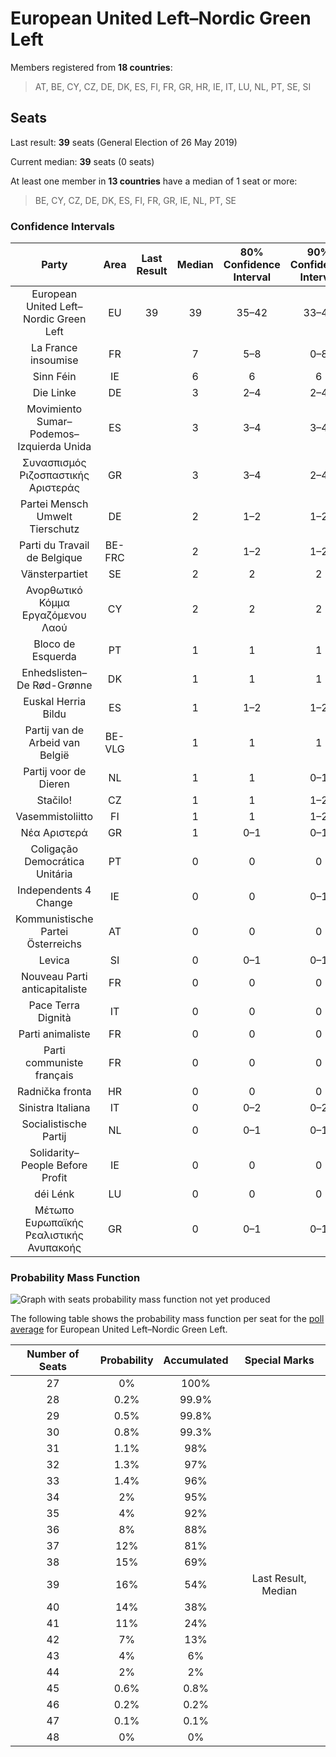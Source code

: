 # European United Left–Nordic Green Left

Members registered from **18 countries**:

> AT, BE, CY, CZ, DE, DK, ES, FI, FR, GR, HR, IE, IT, LU, NL, PT, SE, SI

## Seats

Last result: **39** seats (General Election of 26 May 2019)

Current median: **39** seats (0 seats)

At least one member in **13 countries** have a median of 1 seat or more:

> BE, CY, CZ, DE, DK, ES, FI, FR, GR, IE, NL, PT, SE

### Confidence Intervals

| Party | Area | Last Result | Median | 80% Confidence Interval | 90% Confidence Interval | 95% Confidence Interval | 99% Confidence Interval |
|:-----:|:----:|:-----------:|:------:|:-----------------------:|:-----------------------:|:-----------------------:|:-----------------------:|
| European United Left–Nordic Green Left | EU | 39 | 39 | 35–42 | 33–43 | 31–43 | 29–45 |
| La France insoumise | FR | | 7 | 5–8 | 0–8 | 0–9 | 0–10 |
| Sinn Féin | IE | | 6 | 6 | 6 | 5–6 | 4–6 |
| Die Linke | DE | | 3 | 2–4 | 2–4 | 2–4 | 1–5 |
| Movimiento Sumar–Podemos–Izquierda Unida | ES | | 3 | 3–4 | 3–4 | 2–4 | 2–4 |
| Συνασπισμός Ριζοσπαστικής Αριστεράς | GR | | 3 | 3–4 | 2–4 | 2–4 | 2–4 |
| Partei Mensch Umwelt Tierschutz | DE | | 2 | 1–2 | 1–2 | 1–3 | 1–3 |
| Parti du Travail de Belgique | BE-FRC | | 2 | 1–2 | 1–2 | 1–2 | 1–2 |
| Vänsterpartiet | SE | | 2 | 2 | 2 | 2 | 1–3 |
| Ανορθωτικό Κόμμα Εργαζόμενου Λαού | CY | | 2 | 2 | 2 | 1–2 | 1–2 |
| Bloco de Esquerda | PT | | 1 | 1 | 1 | 1 | 1 |
| Enhedslisten–De Rød-Grønne | DK | | 1 | 1 | 1 | 1 | 0–1 |
| Euskal Herria Bildu | ES | | 1 | 1–2 | 1–2 | 1–2 | 0–2 |
| Partij van de Arbeid van België | BE-VLG | | 1 | 1 | 1 | 1 | 1–2 |
| Partij voor de Dieren | NL | | 1 | 1 | 0–1 | 0–1 | 0–2 |
| Stačilo! | CZ | | 1 | 1 | 1–2 | 1–2 | 0–2 |
| Vasemmistoliitto | FI | | 1 | 1 | 1–2 | 1–2 | 1–2 |
| Νέα Αριστερά | GR | | 1 | 0–1 | 0–1 | 0–1 | 0–1 |
| Coligação Democrática Unitária | PT | | 0 | 0 | 0 | 0 | 0 |
| Independents 4 Change | IE | | 0 | 0 | 0–1 | 0–2 | 0–2 |
| Kommunistische Partei Österreichs | AT | | 0 | 0 | 0 | 0 | 0 |
| Levica | SI | | 0 | 0–1 | 0–1 | 0–1 | 0–1 |
| Nouveau Parti anticapitaliste | FR | | 0 | 0 | 0 | 0 | 0 |
| Pace Terra Dignità | IT | | 0 | 0 | 0 | 0 | 0 |
| Parti animaliste | FR | | 0 | 0 | 0 | 0 | 0 |
| Parti communiste français | FR | | 0 | 0 | 0 | 0 | 0 |
| Radnička fronta | HR | | 0 | 0 | 0 | 0 | 0 |
| Sinistra Italiana | IT | | 0 | 0–2 | 0–2 | 0–2 | 0–3 |
| Socialistische Partij | NL | | 0 | 0–1 | 0–1 | 0–1 | 0–1 |
| Solidarity–People Before Profit | IE | | 0 | 0 | 0 | 0 | 0 |
| déi Lénk | LU | | 0 | 0 | 0 | 0 | 0 |
| Μέτωπο Ευρωπαϊκής Ρεαλιστικής Ανυπακοής | GR | | 0 | 0–1 | 0–1 | 0–1 | 0–1 |

### Probability Mass Function

![Graph with seats probability mass function not yet produced](average-2024-04-30-seats-pmf-europeanunitedleft–nordicgreenleft.png "Seats Probability Mass Function")

The following table shows the probability mass function per seat for the [poll average](average-2024-04-30.html) for European United Left–Nordic Green Left.

| Number of Seats | Probability | Accumulated | Special Marks |
|:---------------:|:-----------:|:-----------:|:-------------:|
| 27 | 0% | 100% |  |
| 28 | 0.2% | 99.9% |  |
| 29 | 0.5% | 99.8% |  |
| 30 | 0.8% | 99.3% |  |
| 31 | 1.1% | 98% |  |
| 32 | 1.3% | 97% |  |
| 33 | 1.4% | 96% |  |
| 34 | 2% | 95% |  |
| 35 | 4% | 92% |  |
| 36 | 8% | 88% |  |
| 37 | 12% | 81% |  |
| 38 | 15% | 69% |  |
| 39 | 16% | 54% | Last Result, Median |
| 40 | 14% | 38% |  |
| 41 | 11% | 24% |  |
| 42 | 7% | 13% |  |
| 43 | 4% | 6% |  |
| 44 | 2% | 2% |  |
| 45 | 0.6% | 0.8% |  |
| 46 | 0.2% | 0.2% |  |
| 47 | 0.1% | 0.1% |  |
| 48 | 0% | 0% |  |


